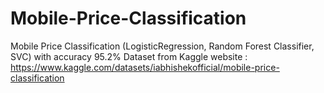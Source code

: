 # Mobile-Price-Classification
Mobile Price Classification (LogisticRegression, Random Forest Classifier, SVC) with accuracy 95.2%
Dataset from Kaggle website : https://www.kaggle.com/datasets/iabhishekofficial/mobile-price-classification
